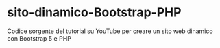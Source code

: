 # sito-dinamico-Bootstrap-PHP

Codice sorgente del tutorial su YouTube per creare un sito web dinamico con Bootstrap 5 e PHP
